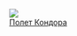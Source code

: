 ![](/books/sf_action/Владимир%20Лещенко/Полет%20Кондора.jpg)  
[Полет Кондора](/books/sf_action/Владимир%20Лещенко/Полет%20Кондора)